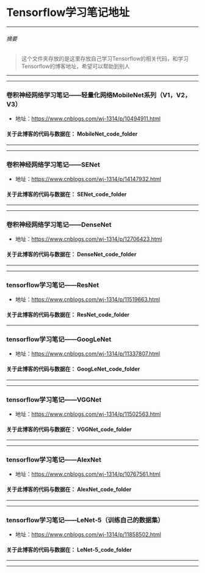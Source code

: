 # Tensorflow学习笔记地址
***
###### 摘要
> 这个文件夹存放的是这里存放自己学习Tensorflow的相关代码，和学习Tensorflow的博客地址，希望可以帮助到别人
***
***
### 卷积神经网络学习笔记——轻量化网络MobileNet系列（V1，V2，V3）
  - 地址：https://www.cnblogs.com/wj-1314/p/10494911.html
#### 关于此博客的代码与数据在：    MobileNet_code_folder 
***
***
### 卷积神经网络学习笔记——SENet
  - 地址：https://www.cnblogs.com/wj-1314/p/14147932.html
#### 关于此博客的代码与数据在：    SENet_code_folder 
***
***
### 卷积神经网络学习笔记——DenseNet
  - 地址：https://www.cnblogs.com/wj-1314/p/12706423.html
#### 关于此博客的代码与数据在：    DenseNet_code_folder 
***
***
### tensorflow学习笔记——ResNet
  - 地址：https://www.cnblogs.com/wj-1314/p/11519663.html
#### 关于此博客的代码与数据在：    ResNet_code_folder
***
### tensorflow学习笔记——GoogLeNet
  - 地址：https://www.cnblogs.com/wj-1314/p/11337807.html
#### 关于此博客的代码与数据在：    GoogLeNet_code_folder
***
***
### tensorflow学习笔记——VGGNet
  - 地址：https://www.cnblogs.com/wj-1314/p/11502563.html
#### 关于此博客的代码与数据在：    VGGNet_code_folder
***
***
### tensorflow学习笔记——AlexNet
  - 地址：https://www.cnblogs.com/wj-1314/p/10767561.html
#### 关于此博客的代码与数据在：    AlexNet_code_folder
***
***
### tensorflow学习笔记——LeNet-5（训练自己的数据集）
  - 地址：https://www.cnblogs.com/wj-1314/p/11858502.html
#### 关于此博客的代码与数据在：    LeNet-5_code_folder
***
***
